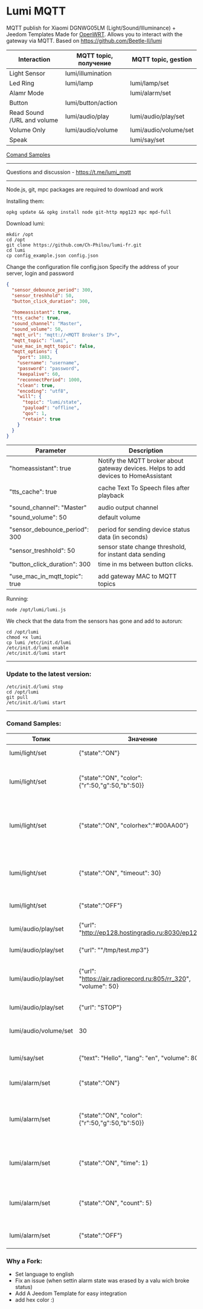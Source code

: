 # Lumi MQTT

MQTT publish for Xiaomi DGNWG05LM (Light/Sound/Illuminance) + Jeedom Templates 
Made for [OpenWRT](https://github.com/openlumi/xiaomi-gateway-openwrt).
Allows you to interact with the gateway via MQTT.
Based on https://github.com/Beetle-II/lumi

Interaction | MQTT topic, получение | MQTT topic, gestion
--- | --- | ---
Light Sensor | lumi/illumination
Led Ring | lumi/lamp | lumi/lamp/set
Alamr Mode |  | lumi/alarm/set
Button | lumi/button/action
Read Sound /URL and volume | lumi/audio/play | lumi/audio/play/set
Volume Only | lumi/audio/volume | lumi/audio/volume/set
Speak |  | lumi/say/set

[Comand Samples](#Comand-Samples)

---
Questions and discussion - https://t.me/lumi_mqtt

---
Node.js, git, mpc packages are required to download and work

Installing them: 

```
opkg update && opkg install node git-http mpg123 mpc mpd-full
```

Download lumi: 

```
mkdir /opt
cd /opt
git clone https://github.com/Ch-Philou/lumi-fr.git
cd lumi
cp config_example.json config.json
```

Change the configuration file config.json Specify the address of your server, login and password 

```json
{
  "sensor_debounce_period": 300,
  "sensor_treshhold": 50,
  "button_click_duration": 300,
          
  "homeassistant": true,
  "tts_cache": true,
  "sound_channel": "Master",
  "sound_volume": 50,
  "mqtt_url": "mqtt://<MQTT Broker's IP>",
  "mqtt_topic": "lumi",
  "use_mac_in_mqtt_topic": false,
  "mqtt_options": {
    "port": 1883,
    "username": "username",
    "password": "password",
    "keepalive": 60,
    "reconnectPeriod": 1000,
    "clean": true,
    "encoding": "utf8",
    "will": {
      "topic": "lumi/state",
      "payload": "offline",
      "qos": 1,
      "retain": true
    }
  }
}
```

Parameter | Description
--- | ---
"homeassistant": true | Notify the MQTT broker about gateway devices. Helps to add devices to HomeAssistant
||
"tts_cache": true | cache Text To Speech files after playback 
||
"sound_channel": "Master" | audio output channel 
"sound_volume": 50 | default volume 
||
"sensor_debounce_period": 300 | period for sending device status data (in seconds) 
"sensor_treshhold": 50 | sensor state change threshold, for instant data sending 
"button_click_duration": 300 | time in ms between button clicks. 
||
"use_mac_in_mqtt_topic": true | add gateway MAC to MQTT topics 

Running:

```
node /opt/lumi/lumi.js
```

We check that the data from the sensors has gone and add to autorun: 

```
cd /opt/lumi
chmod +x lumi
cp lumi /etc/init.d/lumi
/etc/init.d/lumi enable
/etc/init.d/lumi start
```

---

### Update to the latest version: 

```
/etc/init.d/lumi stop
cd /opt/lumi
git pull
/etc/init.d/lumi start
```

---

### Comand Samples:

Топик | Значение | Описание
---|---|---
lumi/light/set | {"state":"ON"} | Turn on backlight 
lumi/light/set | {"state":"ON", "color":{"r":50,"g":50,"b":50}} | Turn on highlight with specified color
lumi/light/set | {"state":"ON", "colorhex":"#00AA00"} | Turn on highlight with specified hexadecimal color
lumi/light/set | {"state":"ON", "timeout": 30} | Turn on the backlight and turn it off after the specified time (sec) 
lumi/light/set | {"state":"OFF"} | Turn off backlight 
||
lumi/audio/play/set | {"url": "http://ep128.hostingradio.ru:8030/ep128"} | Enable Radio Europe+ 
lumi/audio/play/set | {"url": ""/tmp/test.mp3"} | Play local sound file 
lumi/audio/play/set | {"url": "https://air.radiorecord.ru:805/rr_320", "volume": 50} | Enable Radio Europe+  and set volume
lumi/audio/play/set | {"url": "STOP"} | Turn off playback 
||
lumi/audio/volume/set | 30 | Change volume to 30 
||
lumi/say/set | {"text": "Hello", "lang": "en", "volume": 80} | SAy Hello and set volume 80
lumi/alarm/set | {"state":"ON"} | Enable blinking lamp 
lumi/alarm/set | {"state":"ON", "color":{"r":50,"g":50,"b":50}} | Enable blinking of the lamp in the specified color 
lumi/alarm/set | {"state":"ON", "time": 1} | Turn on the flashing lamp with a frequency of 1 second 
lumi/alarm/set | {"state":"ON", "count": 5} | Turn on the flashing lamp 5 times, then turn it off 
lumi/alarm/set | {"state":"OFF"} | Turn off flashing lamp 


### Why a Fork:
- Set language to english
- Fix an issue (when settin alarm state was erased by a valu wich broke status)
- Add A Jeedom Template for easy integration
- add hex color :)